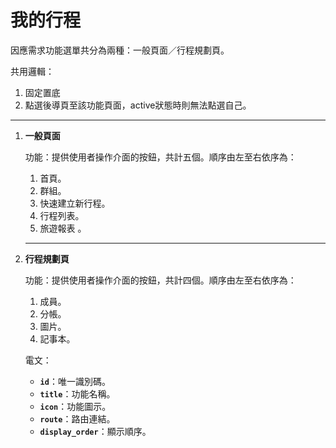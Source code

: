 # 我的行程
因應需求功能選單共分為兩種：一般頁面／行程規劃頁。

共用邏輯：

1. 固定置底
2. 點選後導頁至該功能頁面，active狀態時則無法點選自己。

---

1. **一般頁面**
    
    功能：提供使用者操作介面的按鈕，共計五個。順序由左至右依序為：
    
    1. 首頁。
    2. 群組。
    3. 快速建立新行程。
    4. 行程列表。
    5. 旅遊報表 。
    
    ---
    
2. **行程規劃頁**
    
    功能：提供使用者操作介面的按鈕，共計四個。順序由左至右依序為：
    
    1. 成員。
    2. 分帳。
    3. 圖片。
    4. 記事本。
    
    電文：
    
    - **`id`**：唯一識別碼。
    - **`title`**：功能名稱。
    - **`icon`**：功能圖示。
    - **`route`**：路由連結。
    - **`display_order`**：顯示順序。